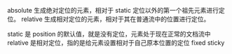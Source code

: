 

absolute 生成绝对定位的元素，相对于 static 定位以外的第一个祖先元素进行定位。
relative 生成相对定位的元素，相对于其在普通流中的位置进行定位。

static 是 position 的默认值，就是没有定位，元素处于现在正常的文档流中
relative 是相对定位，指的是给元素设置相对于自己原本位置的定位
fixed
sticky